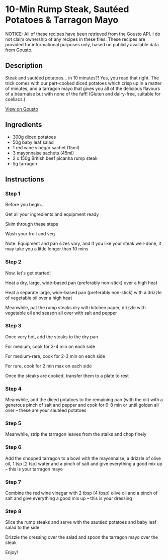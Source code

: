 # 10-Min Rump Steak, Sautéed Potatoes & Tarragon Mayo

NOTICE: All of these recipes have been retrieved from the Gousto API. I do not claim ownership of any recipes in these files. These recipes are provided for informational purposes only, based on publicly available data from Gousto.

## Description

Steak and sautéed potatoes... in 10 minutes?! Yes, you read that right. The trick comes with our part-cooked diced potatoes which crisp up in a matter of minutes, and a tarragon mayo that gives you all of the delicious flavours of a béarnaise but with none of the faff! (Gluten and dairy-free, suitable for coeliacs.)

[View on Gousto](https://www.gousto.co.uk/recipes/cookbook/10-min-rump-steak-sauteed-potatoes-tarragon-mayo)

## Ingredients

- 300g diced potatoes
- 50g baby leaf salad
- 1 red wine vinegar sachet (15ml)
- 3 mayonnaise sachets (45ml)
- 2 x 150g British beef picanha rump steak
- 5g tarragon

## Instructions


### Step 1

Before you begin...


Get all your ingredients and equipment ready


Skim through these steps


Wash your fruit and veg


Note: Equipment and pan sizes vary, and if you like your steak well-done, it may take you a little longer than 10 mins


### Step 2

Now, let's get started!


Heat a dry, large, wide-based pan (preferably non-stick) over a high heat


Heat a separate large, wide-based pan (preferably non-stick) with a drizzle of vegetable oil over a high heat


Meanwhile, pat the rump steaks dry with kitchen paper, drizzle with vegetable oil and season all over with salt and pepper


### Step 3

Once very hot, add the steaks to the dry pan 


For medium, cook for 3-4 min on each side


For medium-rare, cook for 2-3 min on each side


For rare, cook for 2 min max on each side


Once the steaks are cooked, transfer them to a plate to rest


### Step 4

Meanwhile, add the diced potatoes to the remaining pan (with the oil) with a generous pinch of salt and pepper and cook for 6-8 min or until golden all over – these are your sautéed potatoes


### Step 5

Meanwhile, strip the tarragon leaves from the stalks and chop finely


### Step 6

Add the chopped tarragon to a bowl with the mayonnaise, a drizzle of olive oil, 1 tsp <span class="text-danger">[2 tsp]</span> water and a pinch of salt and give everything a good mix up – this is your tarragon mayo


### Step 7

Combine the red wine vinegar with 2 tbsp <span class="text-danger">[4 tbsp]</span> olive oil and a pinch of salt and give everything a good mix up – this is your dressing

### Step 8

Slice the rump steaks and serve with the sautéed potatoes and baby leaf salad to the side


Drizzle the dressing over the salad and spoon the tarragon mayo over the steak


Enjoy!

